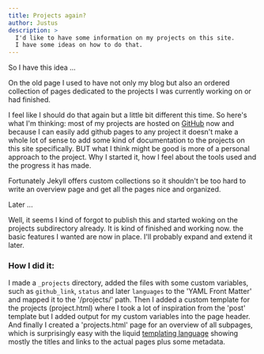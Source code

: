 ```yaml
---
title: Projects again?
author: Justus
description: >
  I'd like to have some information on my projects on this site.
  I have some ideas on how to do that.
---
```


So I have this idea ...

On the old page I used to have not only my blog but also an ordered collection of pages dedicated to the projects I was currently working on or had finished.

I feel like I should do that again but a little bit different this time. So here's what I'm thinking: most of my projects are hosted on [GitHub](//github.com) now and because I can easily add github pages to any project it doesn't make a whole lot of sense to add some kind of documentation to the projects on this site specifically.
BUT what I think might be good is more of a personal approach to the project. Why I started it, how I feel about the tools used and the progress it has made.

Fortunately Jekyll offers custom collections so it shouldn't be too hard to write an overview page and get all the pages nice and organized.


Later ...

Well, it seems I kind of forgot to publish this and started woking on the projects subdirectory already. It is kind of finished and working now. the basic features I wanted are now in place. I'll probably expand and extend it later.

### How I did it:

I made a `_projects` directory, added the files with some custom variables, such as `github_link`, `status` and later `languages` to the 'YAML Front Matter' and mapped it to the '/projects/' path.
Then I added a custom template for the projects (project.html) where I took a lot of inspiration from the 'post' template but I added output for my custom variables into the page header.
And finally I created a 'projects.html' page for an overview of all subpages, which is surprisingly easy with the liquid [templating language](//github.com/Shopify/liquid) showing mostly the titles and links to the actual pages plus some metadata.
